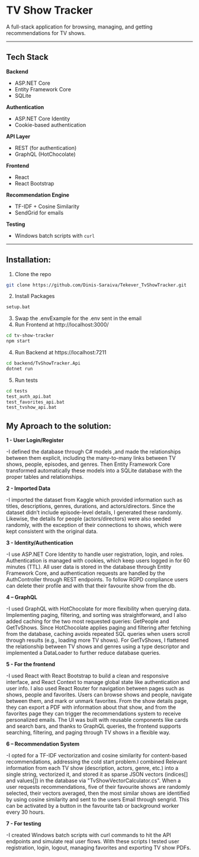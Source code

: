 # TV Show Tracker

A full-stack application for browsing, managing, and getting recommendations for TV shows.  

---

## Tech Stack

**Backend**  
- ASP.NET Core  
- Entity Framework Core  
- SQLite  

**Authentication**  
- ASP.NET Core Identity  
- Cookie-based authentication  

**API Layer**  
- REST (for authentication)  
- GraphQL (HotChocolate)  

**Frontend**  
- React  
- React Bootstrap  

**Recommendation Engine**  
- TF-IDF + Cosine Similarity  
- SendGrid for emails  

**Testing**  
- Windows batch scripts with `curl`  

---

## Installation:

1. Clone the repo
  ```sh
  git clone https://github.com/Dinis-Saraiva/Tekever_TvShowTracker.git
  ```
2. Install Packages      
  ```sh
  setup.bat
  ```
3. Swap the .envExample for the .env sent in the email
3. Run Frontend at http://localhost:3000/
  ```sh
  cd tv-show-tracker
  npm start
  ```
4. Run Backend at https://localhost:7211
  ```sh
  cd backend/TvShowTracker.Api
  dotnet run
  ```
5. Run tests
  ```sh
  cd tests
  test_auth_api.bat
  test_favorites_api.bat
  test_tvshow_api.bat
  ```

## My Aproach to the solution:
**1 - User Login/Register**

-I defined the database through C# models ,and made the relationships between them explicit, including the many-to-many links between TV shows, people, episodes, and genres. Then Entity Framework Core transformed automatically these models into a SQLite database with the proper tables and relationships.

**2 - Imported Data**

-I imported the dataset from Kaggle which provided information such as titles, descriptions, genres, durations, and actors/directors. Since the dataset didn’t include episode-level details, I generated these randomly. Likewise, the details for people (actors/directors) were also seeded randomly, with the exception of their connections to shows, which were kept consistent with the original data.

**3 - Identity/Authentication**

-I use ASP.NET Core Identity to handle user registration, login, and roles. Authentication is managed with cookies, which keep users logged in for 60 minutes (TTL). All user data is stored in the database through Entity Framework Core, and authentication requests are handled by the AuthController through REST endpoints. To follow RGPD compliance users can delete their profile and with that their favourite show from the db.

**4 – GraphQL**

-I used GraphQL with HotChocolate for more flexibility when querying data. Implementing paging, filtering, and sorting was straightforward, and I also added caching for the two most requested queries: GetPeople and GetTvShows. Since HotChocolate applies paging and filtering after fetching from the database, caching avoids repeated SQL queries when users scroll through results (e.g., loading more TV shows). For GetTvShows, I flattened the relationship between TV shows and genres using a type descriptor and implemented a DataLoader to further reduce database queries.

**5 - For the frontend** 

-I used React with React Bootstrap to build a clean and responsive interface, and React Context to manage global state like authentication and user info. I also used React Router for navigation between pages such as shows, people and favorites. Users can browse shows and people, navigate between them, and mark or unmark favorites. From the show details page, they can export a PDF with information about that show, and from the favorites page they can trigger the recommendations system to receive personalized emails. The UI was built with reusable components like cards and search bars, and thanks to GraphQL queries, the frontend supports searching, filtering, and paging through TV shows in a flexible way.

**6 – Recommendation System**

-I opted for a TF-IDF vectorization and cosine similarity for content-based recommendations, addressing the cold start problem.I combined Relevant information from each TV show (description, actors, genre, etc.) into a single string, vectorized it, and stored it as sparse JSON vectors (indices[] and values[]) in the database via "TvShowVectorCalculator.cs". When a user requests recommendations, five of their favourite shows are randomly selected, their vectors averaged, then the most similar shows are identified by using cosine similarity and sent to the users Email through sengrid. This can be activated by a button in the favourite tab or background worker every 30 hours.

**7 - For testing**

-I created Windows batch scripts with curl commands to hit the API endpoints and simulate real user flows. With these scripts I tested user registration, login, logout, managing favorites and exporting TV show PDFs.
